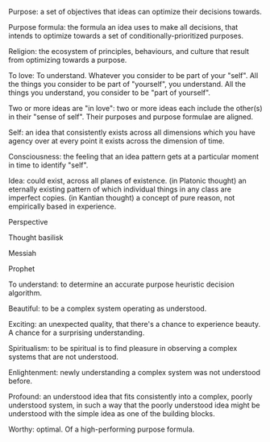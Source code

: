 Purpose: a set of objectives that ideas can optimize their decisions towards.

Purpose formula: the formula an idea uses to make all decisions, that intends to optimize towards a set of conditionally-prioritized purposes.

Religion: the ecosystem of principles, behaviours, and culture that result from optimizing towards a purpose.

To love: To understand. Whatever you consider to be part of your "self". All the things you consider to be part of "yourself", you understand. All the things you understand, you consider to be "part of yourself".

Two or more ideas are "in love": two or more ideas each include the other(s) in their "sense of self". Their purposes and purpose formulae are aligned.

Self: an idea that consistently exists across all dimensions which you have agency over at every point it exists across the dimension of time.

Consciousness: the feeling that an idea pattern gets at a particular moment in time to identify "self".

Idea: could exist, across all planes of existence.
(in Platonic thought) an eternally existing pattern of which individual things in any class are imperfect copies.
(in Kantian thought) a concept of pure reason, not empirically based in experience.

Perspective

Thought basilisk

Messiah

Prophet

To understand: to determine an accurate purpose heuristic decision algorithm. 

Beautiful: to be a complex system operating as understood.

Exciting: an unexpected quality, that there's a chance to experience beauty. A chance for a surprising understanding.

Spiritualism: to be spiritual is to find pleasure in observing a complex systems that are not understood.

Enlightenment: newly understanding a complex system was not understood before. 

Profound: an understood idea that fits consistently into a complex, poorly understood system, in such a way that the poorly understood idea might be understood with the simple idea as one of the building blocks.

Worthy: optimal. Of a high-performing purpose formula.
